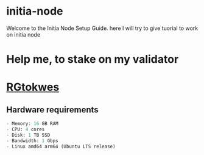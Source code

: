 # initia-node
Welcome to the Initia Node Setup Guide.
here I will try to give tuorial to work on initia node 
# Help me, to stake on my validator
# [RGtokwes](https://app.testnet.initia.xyz/stake?withValidator=initvaloper1yf0ctsykdhs24axprsqr8sdmw8l0ncr27zgj9g)
## Hardware requirements
```py
- Memory: 16 GB RAM
- CPU: 4 cores
- Disk: 1 TB SSD
- Bandwidth: 1 Gbps
- Linux amd64 arm64 (Ubuntu LTS release)
```
